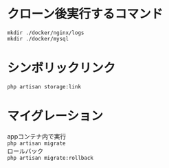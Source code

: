 # クローン後実行するコマンド
`mkdir ./docker/nginx/logs`  
`mkdir ./docker/mysql`  

# シンボリックリンク
`php artisan storage:link`  

# マイグレーション
appコンテナ内で実行  
`php artisan migrate`  
ロールバック  
`php artisan migrate:rollback`  